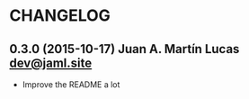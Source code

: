 # CHANGELOG

## 0.3.0 (2015-10-17) Juan A. Martín Lucas <dev@jaml.site>

 * Improve the README a lot
